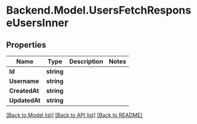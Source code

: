# Backend.Model.UsersFetchResponseUsersInner

## Properties

Name | Type | Description | Notes
------------ | ------------- | ------------- | -------------
**Id** | **string** |  | 
**Username** | **string** |  | 
**CreatedAt** | **string** |  | 
**UpdatedAt** | **string** |  | 

[[Back to Model list]](../README.md#documentation-for-models) [[Back to API list]](../README.md#documentation-for-api-endpoints) [[Back to README]](../README.md)

